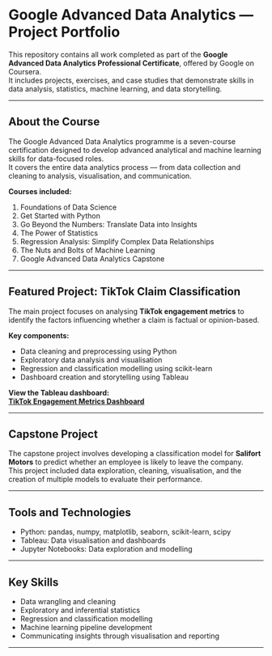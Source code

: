# Google Advanced Data Analytics — Project Portfolio

This repository contains all work completed as part of the **Google Advanced Data Analytics Professional Certificate**, offered by Google on Coursera.  
It includes projects, exercises, and case studies that demonstrate skills in data analysis, statistics, machine learning, and data storytelling.

---

## About the Course

The Google Advanced Data Analytics programme is a seven-course certification designed to develop advanced analytical and machine learning skills for data-focused roles.  
It covers the entire data analytics process — from data collection and cleaning to analysis, visualisation, and communication.

**Courses included:**
1. Foundations of Data Science  
2. Get Started with Python  
3. Go Beyond the Numbers: Translate Data into Insights  
4. The Power of Statistics  
5. Regression Analysis: Simplify Complex Data Relationships  
6. The Nuts and Bolts of Machine Learning  
7. Google Advanced Data Analytics Capstone  

---

## Featured Project: TikTok Claim Classification

The main project focuses on analysing **TikTok engagement metrics** to identify the factors influencing whether a claim is factual or opinion-based.

**Key components:**
- Data cleaning and preprocessing using Python  
- Exploratory data analysis and visualisation  
- Regression and classification modelling using scikit-learn  
- Dashboard creation and storytelling using Tableau  

**View the Tableau dashboard:**  
[**TikTok Engagement Metrics Dashboard**](https://public.tableau.com/views/TikTokEngagementMetrics/Dashboard1?:language=en-GB&:sid=&:redirect=auth&:display_count=n&:origin=viz_share_link)

---

## Capstone Project

The capstone project involves developing a classification model for **Salifort Motors** to predict whether an employee is likely to leave the company.  
This project included data exploration, cleaning, visualisation, and the creation of multiple models to evaluate their performance.

---

## Tools and Technologies

- Python: pandas, numpy, matplotlib, seaborn, scikit-learn, scipy  
- Tableau: Data visualisation and dashboards  
- Jupyter Notebooks: Data exploration and modelling  

---

## Key Skills

- Data wrangling and cleaning  
- Exploratory and inferential statistics  
- Regression and classification modelling  
- Machine learning pipeline development  
- Communicating insights through visualisation and reporting  

---
